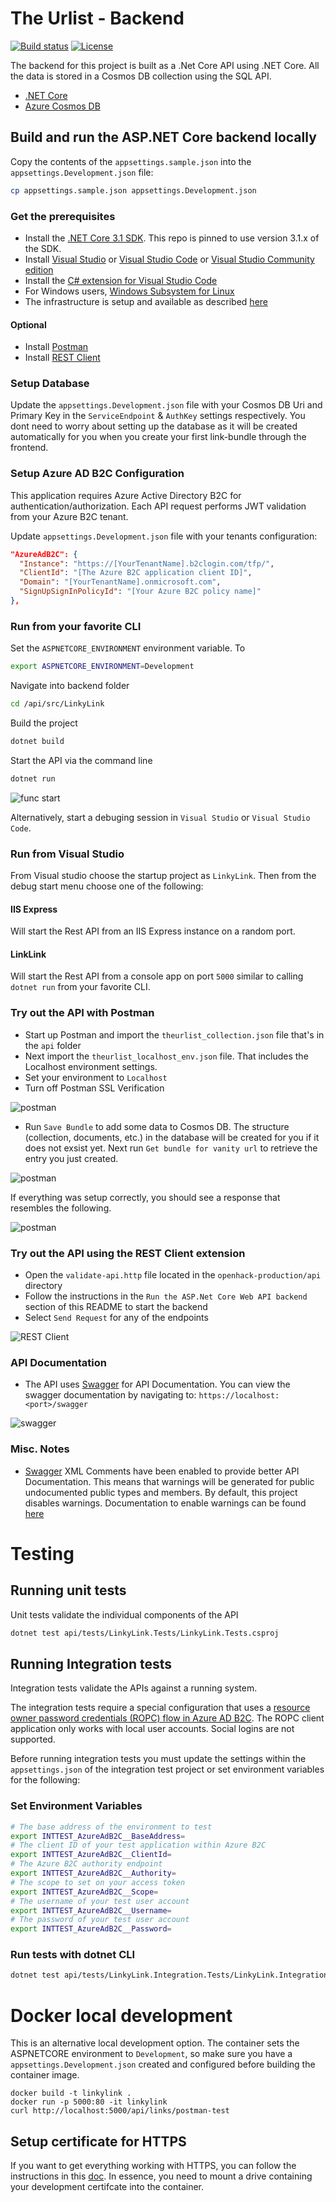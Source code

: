# The Urlist - Backend

[![Build status](https://burkeknowswords.visualstudio.com/The%20Urlist/_apis/build/status/Serverless%20Backend%20Build)](https://dev.azure.com/dwrdev/Production%20OpenHack/_build?definitionId=205)
[![License](https://img.shields.io/badge/license-MIT-orange.svg)](https://raw.githubusercontent.com/Azure-Samples/openhack-production/master/LICENSE)

The backend for this project is built as a .Net Core API using .NET Core. All the data is stored in a Cosmos DB collection using the SQL API.

- [.NET Core](https://dotnet.microsoft.com)
- [Azure Cosmos DB](https://azure.microsoft.com/services/cosmos-db)

## Build and run the ASP.NET Core backend locally

Copy the contents of the `appsettings.sample.json` into the `appsettings.Development.json` file:

```bash
cp appsettings.sample.json appsettings.Development.json
```

### Get the prerequisites

- Install the [.NET Core 3.1 SDK](https://dotnet.microsoft.com/download). This repo is pinned to use version 3.1.x of the SDK.
- Install [Visual Studio](https://visualstudio.microsoft.com/) or [Visual Studio Code](https://code.visualstudio.com/) or [Visual Studio Community edition](https://visualstudio.microsoft.com/vs)
- Install the [C# extension for Visual Studio Code](https://marketplace.visualstudio.com/items?itemName=ms-vscode.csharp)
- For Windows users, [Windows Subsystem for Linux](https://docs.microsoft.com/en-us/windows/wsl/install-win10)
- The infrastructure is setup and available as described [here](../docs/Infrastructure.md)

#### Optional

- Install [Postman](https://www.getpostman.com/)
- Install [REST Client](https://marketplace.visualstudio.com/items?itemName=humao.rest-client)

### Setup Database

Update the `appsettings.Development.json` file with your Cosmos DB Uri and Primary Key in the `ServiceEndpoint` & `AuthKey` settings respectively. You dont need to worry about setting up the database as it will be created automatically for you when you create your first link-bundle through the frontend.

### Setup Azure AD B2C Configuration
This application requires Azure Active Directory B2C for authentication/authorization. Each API request performs JWT validation from your Azure B2C tenant.

Update `appsettings.Development.json` file with your tenants configuration:

```json
"AzureAdB2C": {
  "Instance": "https://[YourTenantName].b2clogin.com/tfp/",
  "ClientId": "[The Azure B2C application client ID]",
  "Domain": "[YourTenantName].onmicrosoft.com",
  "SignUpSignInPolicyId": "[Your Azure B2C policy name]" 
},
```

### Run from your favorite CLI

Set the `ASPNETCORE_ENVIRONMENT` environment variable.  To 

```bash
export ASPNETCORE_ENVIRONMENT=Development
```

Navigate into backend folder

```bash
cd /api/src/LinkyLink
```

Build the project

```bash
dotnet build
```

Start the API via the command line

```bash
dotnet run
```

![func start](docs/api_start.png)

Alternatively, start a debuging session in `Visual Studio` or `Visual Studio Code`.


### Run from Visual Studio
From Visual studio choose the startup project as `LinkyLink`.  Then from the debug start menu choose one of the following:

#### IIS Express
Will start the Rest API from an IIS Express instance on a random port.

#### LinkLink
Will start the Rest API from a console app on port `5000` similar to calling `dotnet run` from your favorite CLI.

### Try out the API with Postman

- Start up Postman and import the `theurlist_collection.json` file that's in the `api` folder
- Next import the `theurlist_localhost_env.json` file. That includes the Localhost environment settings.
- Set your environment to `Localhost`
- Turn off Postman SSL Verification

![postman](docs/postman-disable-ssl-verification.png)

- Run `Save Bundle` to add some data to Cosmos DB. The structure (collection, documents, etc.) in the database will be created for you if it does not exsist yet. Next run `Get bundle for vanity url` to retrieve the entry you just created.

![postman](docs/postman_localhost.png)

If everything was setup correctly, you should see a response that resembles the following.

![postman](docs/postman_response.png)

### Try out the API using the REST Client extension

- Open the `validate-api.http` file located in the `openhack-production/api` directory
- Follow the instructions in the `Run the ASP.Net Core Web API backend` section of this README to start the backend
- Select `Send Request` for any of the endpoints

![REST Client](docs/rest_client.png)

### API Documentation

- The API uses [Swagger](https://swagger.io/) for API Documentation.  You can view the swagger documentation by navigating to: `https://localhost:<port>/swagger`

![swagger](docs/swagger.png)

### Misc. Notes

- [Swagger](https://swagger.io/) XML Comments have been enabled to provide better API Documentation.  This means that warnings will be generated for public undocumented public types and members.  By default, this project disables warnings.  Documentation to enable warnings can be found [here](https://docs.microsoft.com/en-us/aspnet/core/tutorials/getting-started-with-swashbuckle?view=aspnetcore-3.1&tabs=visual-studio-code)

# Testing

## Running unit tests
Unit tests validate the individual components of the API
```bash
dotnet test api/tests/LinkyLink.Tests/LinkyLink.Tests.csproj
```

## Running Integration tests
Integration tests validate the APIs against a running system.

The integration tests require a special configuration that uses a [resource owner password credentials (ROPC) flow in Azure AD B2C](https://docs.microsoft.com/en-us/azure/active-directory-b2c/configure-ropc?tabs=applications). The ROPC client application only works with local user accounts. Social logins are not supported.

Before running integration tests you must update the settings within the `appsettings.json` of the integration test project or set environment variables for the following:

### Set Environment Variables
```bash
# The base address of the environment to test
export INTTEST_AzureAdB2C__BaseAddress= 
# The client ID of your test application within Azure B2C
export INTTEST_AzureAdB2C__ClientId= 
# The Azure B2C authority endpoint
export INTTEST_AzureAdB2C__Authority= 
# The scope to set on your access token
export INTTEST_AzureAdB2C__Scope= 
# The username of your test user account
export INTTEST_AzureAdB2C__Username= 
# The password of your test user account
export INTTEST_AzureAdB2C__Password= 
```
### Run tests with dotnet CLI
```bash
dotnet test api/tests/LinkyLink.Integration.Tests/LinkyLink.Integration.Tests.csproj
```

# Docker local development
This is an alternative local development option. The container sets the ASPNETCORE environment to `Development`, so make sure you have a `appsettings.Development.json` created and configured before building the container image.
```
docker build -t linkylink .
docker run -p 5000:80 -it linkylink
curl http://localhost:5000/api/links/postman-test
```

## Setup certificate for HTTPS
If you want to get everything working with HTTPS, you can follow the instructions in this [doc](https://docs.microsoft.com/en-us/aspnet/core/security/docker-https?view=aspnetcore-3.1). In essence, you need to mount a drive containing your development certifcate into the container.
